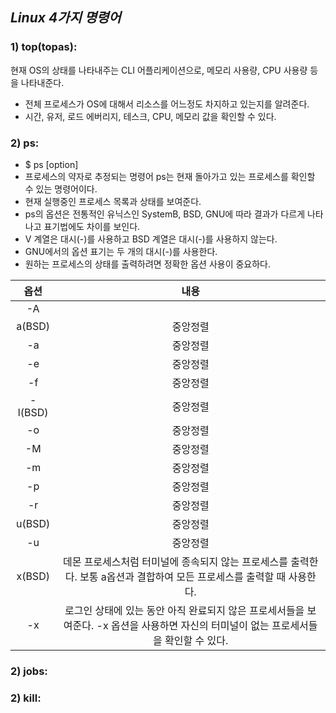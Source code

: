 ## ***Linux 4가지 명령어***

### 1) **top(topas)**:  
현재 OS의 상태를 나타내주는 CLI 어플리케이션으로, 메모리 사용량, CPU 사용량 등을 나타내준다.
- 전체 프로세스가 OS에 대해서 리소스를 어느정도 차지하고 있는지를 알려준다.
- 시간, 유저, 로드 에버리지, 테스크, CPU, 메모리 값을 확인할 수 있다.
             
### 2) **ps**:
- $ ps [option]
- 프로세스의 약자로 추정되는 명령어 ps는 현재 돌아가고 있는 프로세스를 확인할 수 있는 명령어이다.
- 현재 실행중인 프로세스 목록과 상태를 보여준다.
- ps의 옵션은 전통적인 유닉스인 SystemB, BSD, GNU에 따라 결과가 다르게 나타나고 표기법에도 차이를 보인다. 
- V 계열은 대시(-)를 사용하고 BSD 계열은 대시(-)를 사용하지 않는다.
- GNU에서의 옵션 표기는 두 개의 대시(-)를 사용한다.
- 원하는 프로세스의 상태를 출력하려면 정확한 옵션 사용이 중요하다. 

|옵션|내용|
|:---:|:---:|
|-A||
|a(BSD)|중앙정렬|
|-a|중앙정렬|
|-e|중앙정렬|
|-f|중앙정렬|
|-l(BSD)|중앙정렬|
|-o|중앙정렬|
|-M|중앙정렬|
|-m|중앙정렬|
|-p|중앙정렬|
|-r|중앙정렬|
|u(BSD)|중앙정렬|
|-u|중앙정렬|
|x(BSD)| 데몬 프로세스처럼 터미널에 종속되지 않는 프로세스를 출력한다. 보통 a옵션과 결합하여 모든 프로세스를 출력할 때 사용한다.|
|-x|로그인 상태에 있는 동안 아직 완료되지 않은 프로세서들을 보여준다. -x 옵션을 사용하면 자신의 터미널이 없는 프로세서들을 확인할 수 있다. |

### 2) **jobs**:


### 2) **kill**:


        
